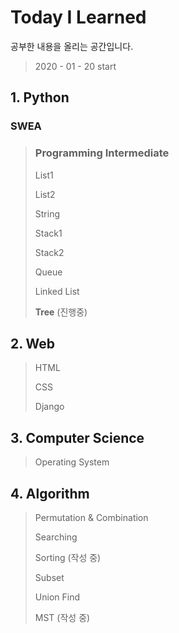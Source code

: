 # Today I Learned 

공부한 내용을 올리는 공간입니다.



> 2020 - 01 - 20 	start



## 1. Python

### SWEA

> ### Programming Intermediate
>
> List1
>
> List2
>
> String
>
> Stack1
>
> Stack2 
>
> Queue
>
> Linked List
>
> **Tree** (진행중)



## 2. Web 

> HTML
>
> CSS
>
> Django



## 3. Computer Science

> Operating System



## 4. Algorithm

> Permutation & Combination
>
> Searching
>
> Sorting (작성 중)
>
> Subset
>
> Union Find
>
> MST (작성 중)

